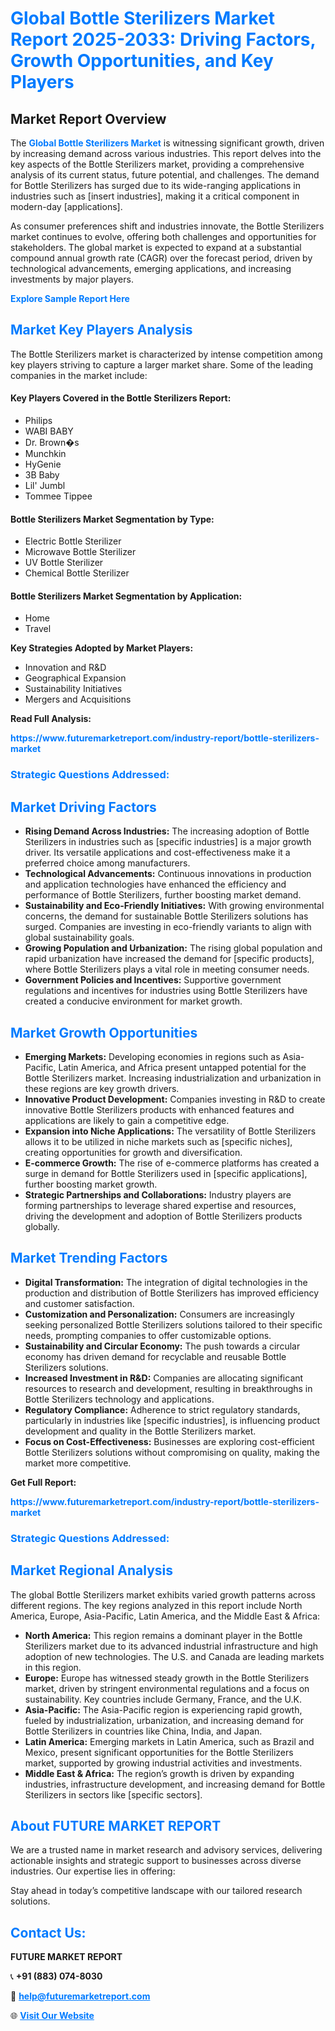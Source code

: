 <h1 style="color: #007BFF;">Global Bottle Sterilizers Market Report 2025-2033: Driving Factors, Growth Opportunities, and Key Players</h1>

<section id="overview">
<h2>Market Report Overview</h2>
<p>The <a href="https://www.futuremarketreport.com/industry-report/bottle-sterilizers-market" style="color: #007BFF; text-decoration: none;"><strong>Global Bottle Sterilizers Market</strong></a> is witnessing significant growth, driven by increasing demand across various industries. This report delves into the key aspects of the Bottle Sterilizers market, providing a comprehensive analysis of its current status, future potential, and challenges. The demand for Bottle Sterilizers has surged due to its wide-ranging applications in industries such as [insert industries], making it a critical component in modern-day [applications].</p>
<p>As consumer preferences shift and industries innovate, the Bottle Sterilizers market continues to evolve, offering both challenges and opportunities for stakeholders. The global market is expected to expand at a substantial compound annual growth rate (CAGR) over the forecast period, driven by technological advancements, emerging applications, and increasing investments by major players.</p>
</section>

<section id="overview">
<p><a href="https://www.futuremarketreport.com/request-sample/reportId=83228" style="color: #007BFF; text-decoration: none;"><strong>Explore Sample Report Here</strong></a></p>
</section>

<section id="key-players">
<h2 style="color: #007BFF;">Market Key Players Analysis</h2>
<p>The Bottle Sterilizers market is characterized by intense competition among key players striving to capture a larger market share. Some of the leading companies in the market include:</p>
<h4>Key Players Covered in the Bottle Sterilizers Report:</h4>
<ul><li>Philips</li><li>WABI BABY</li><li>Dr. Brown�s</li><li>Munchkin</li><li>HyGenie</li><li>3B Baby</li><li>Lil&#039; Jumbl</li><li>Tommee Tippee</li></ul>
<h4>Bottle Sterilizers Market Segmentation by Type:</h4>
<ul><li>Electric Bottle Sterilizer</li><li>Microwave Bottle Sterilizer</li><li>UV Bottle Sterilizer</li><li>Chemical Bottle Sterilizer</li></ul>

<h4>Bottle Sterilizers Market Segmentation by Application:</h4>
<ul><li>Home</li><li>Travel</li></ul>
<p><strong>Key Strategies Adopted by Market Players:</strong></p>
<ul>
<li>Innovation and R&D</li>
<li>Geographical Expansion</li>
<li>Sustainability Initiatives</li>
<li>Mergers and Acquisitions</li>
</ul>
</section>

<section>
<p><strong>Read Full Analysis: </strong></p><a href="https://www.futuremarketreport.com/industry-report/bottle-sterilizers-market" style="color: #007BFF; text-decoration: none;"><strong>https://www.futuremarketreport.com/industry-report/bottle-sterilizers-market</strong></a>
<h3 style="color: #007BFF;">Strategic Questions Addressed:</h3>
</section>

<section id="driving-factors">
<h2 style="color: #007BFF;">Market Driving Factors</h2>
<ul>
<li><strong>Rising Demand Across Industries:</strong> The increasing adoption of Bottle Sterilizers in industries such as [specific industries] is a major growth driver. Its versatile applications and cost-effectiveness make it a preferred choice among manufacturers.</li>
<li><strong>Technological Advancements:</strong> Continuous innovations in production and application technologies have enhanced the efficiency and performance of Bottle Sterilizers, further boosting market demand.</li>
<li><strong>Sustainability and Eco-Friendly Initiatives:</strong> With growing environmental concerns, the demand for sustainable Bottle Sterilizers solutions has surged. Companies are investing in eco-friendly variants to align with global sustainability goals.</li>
<li><strong>Growing Population and Urbanization:</strong> The rising global population and rapid urbanization have increased the demand for [specific products], where Bottle Sterilizers plays a vital role in meeting consumer needs.</li>
<li><strong>Government Policies and Incentives:</strong> Supportive government regulations and incentives for industries using Bottle Sterilizers have created a conducive environment for market growth.</li>
</ul>
</section>

<section id="growth-opportunities">
<h2 style="color: #007BFF;">Market Growth Opportunities</h2>
<ul>
<li><strong>Emerging Markets:</strong> Developing economies in regions such as Asia-Pacific, Latin America, and Africa present untapped potential for the Bottle Sterilizers market. Increasing industrialization and urbanization in these regions are key growth drivers.</li>
<li><strong>Innovative Product Development:</strong> Companies investing in R&D to create innovative Bottle Sterilizers products with enhanced features and applications are likely to gain a competitive edge.</li>
<li><strong>Expansion into Niche Applications:</strong> The versatility of Bottle Sterilizers allows it to be utilized in niche markets such as [specific niches], creating opportunities for growth and diversification.</li>
<li><strong>E-commerce Growth:</strong> The rise of e-commerce platforms has created a surge in demand for Bottle Sterilizers used in [specific applications], further boosting market growth.</li>
<li><strong>Strategic Partnerships and Collaborations:</strong> Industry players are forming partnerships to leverage shared expertise and resources, driving the development and adoption of Bottle Sterilizers products globally.</li>
</ul>
</section>

<section id="trending-factors">
<h2 style="color: #007BFF;">Market Trending Factors</h2>
<ul>
<li><strong>Digital Transformation:</strong> The integration of digital technologies in the production and distribution of Bottle Sterilizers has improved efficiency and customer satisfaction.</li>
<li><strong>Customization and Personalization:</strong> Consumers are increasingly seeking personalized Bottle Sterilizers solutions tailored to their specific needs, prompting companies to offer customizable options.</li>
<li><strong>Sustainability and Circular Economy:</strong> The push towards a circular economy has driven demand for recyclable and reusable Bottle Sterilizers solutions.</li>
<li><strong>Increased Investment in R&D:</strong> Companies are allocating significant resources to research and development, resulting in breakthroughs in Bottle Sterilizers technology and applications.</li>
<li><strong>Regulatory Compliance:</strong> Adherence to strict regulatory standards, particularly in industries like [specific industries], is influencing product development and quality in the Bottle Sterilizers market.</li>
<li><strong>Focus on Cost-Effectiveness:</strong> Businesses are exploring cost-efficient Bottle Sterilizers solutions without compromising on quality, making the market more competitive.</li>
</ul>
</section>

<section>
<p><strong>Get Full Report: </strong></p><a href="https://www.futuremarketreport.com/industry-report/bottle-sterilizers-market" style="color: #007BFF; text-decoration: none;"><strong>https://www.futuremarketreport.com/industry-report/bottle-sterilizers-market</strong></a>
<h3 style="color: #007BFF;">Strategic Questions Addressed:</h3>
</section>


<section id="regional-analysis">
<h2 style="color: #007BFF;">Market Regional Analysis</h2>
<p>The global Bottle Sterilizers market exhibits varied growth patterns across different regions. The key regions analyzed in this report include North America, Europe, Asia-Pacific, Latin America, and the Middle East & Africa:</p>
<ul>
<li><strong>North America:</strong> This region remains a dominant player in the Bottle Sterilizers market due to its advanced industrial infrastructure and high adoption of new technologies. The U.S. and Canada are leading markets in this region.</li>
<li><strong>Europe:</strong> Europe has witnessed steady growth in the Bottle Sterilizers market, driven by stringent environmental regulations and a focus on sustainability. Key countries include Germany, France, and the U.K.</li>
<li><strong>Asia-Pacific:</strong> The Asia-Pacific region is experiencing rapid growth, fueled by industrialization, urbanization, and increasing demand for Bottle Sterilizers in countries like China, India, and Japan.</li>
<li><strong>Latin America:</strong> Emerging markets in Latin America, such as Brazil and Mexico, present significant opportunities for the Bottle Sterilizers market, supported by growing industrial activities and investments.</li>
<li><strong>Middle East & Africa:</strong> The region’s growth is driven by expanding industries, infrastructure development, and increasing demand for Bottle Sterilizers in sectors like [specific sectors].</li>
</ul>
</section>

<footer>
<h2 style="color: #007BFF;">About FUTURE MARKET REPORT</h2>
<p>We are a trusted name in market research and advisory services, delivering actionable insights and strategic support to businesses across diverse industries. Our expertise lies in offering:</p>

<p>Stay ahead in today’s competitive landscape with our tailored research solutions.</p>

<h2 style="color: #007BFF;">Contact Us:</h2>
<p><strong>FUTURE MARKET REPORT</strong></p>
<p>📞 <strong>+91 (883) 074-8030</strong></p>
<p>📧 <strong><a href="mailto:help@futuremarketreport.com" style="color: #007BFF;">help@futuremarketreport.com</a></strong></p>
<p>🌐 <strong><a href="https://www.futuremarketreport.com/" style="color: #007BFF;">Visit Our Website</a></strong></p>
</footer>